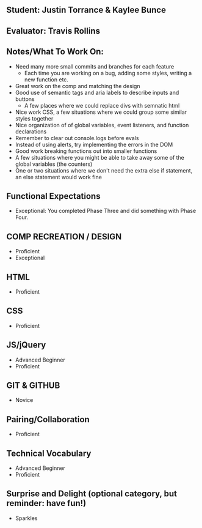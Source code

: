 ## Student: Justin Torrance & Kaylee Bunce
## Evaluator: Travis Rollins
## Notes/What To Work On:
* Need many more small commits and branches for each feature
  * Each time you are working on a bug, adding some styles, writing a new function etc.
* Great work on the comp and matching the design
* Good use of semantic tags and aria labels to describe inputs and buttons
  * A few places where we could replace divs with semnatic html
* Nice work CSS, a few situations where we could group some similar styles together
* Nice organization of of global variables, event listeners, and function declarations
* Remember to clear out console.logs before evals
* Instead of using alerts, try implementing the errors in the DOM
* Good work breaking functions out into smaller functions 
* A few situations where you might be able to take away some of the global variables (the counters)
* One or two situations where we don't need the extra else if statement, an else statement would work fine 

## Functional Expectations

* Exceptional: You completed Phase Three and did something with Phase Four.


## COMP RECREATION / DESIGN

* Proficient  
* Exceptional  


## HTML

* Proficient  


## CSS

* Proficient  


## JS/jQuery

* Advanced Beginner  
* Proficient  


## GIT & GITHUB

* Novice  

## Pairing/Collaboration

* Proficient  

## Technical Vocabulary

* Advanced Beginner
* Proficient

## Surprise and Delight (optional category, but reminder: have fun!)

* Sparkles  